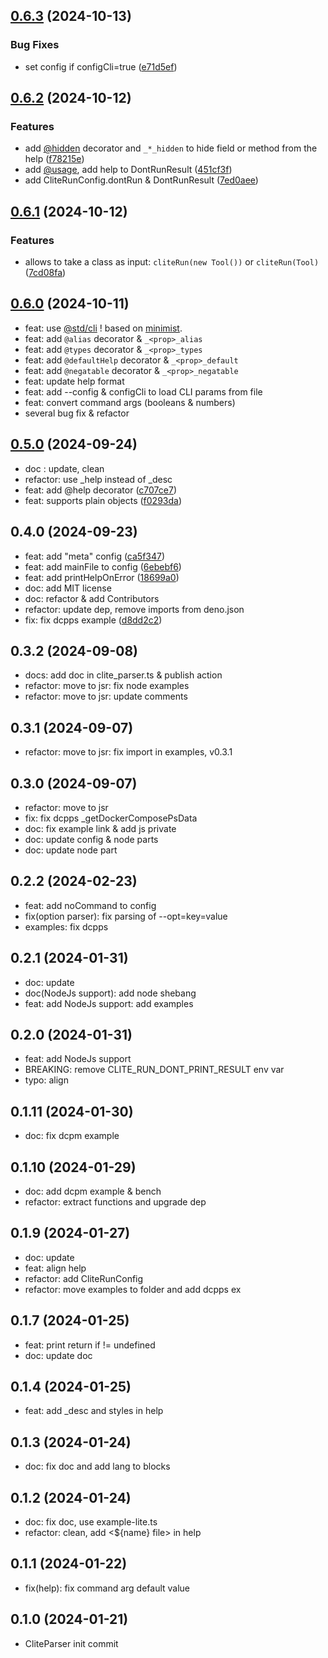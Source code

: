 ## [0.6.3](https://github.com/jersou/clite-parser/compare/0.6.2...0.6.3) (2024-10-13)

### Bug Fixes

- set config if configCli=true
  ([e71d5ef](https://github.com/jersou/clite-parser/commit/e71d5ef6fdaeea5207e096b3a5e123584715c255))

## [0.6.2](https://github.com/jersou/clite-parser/compare/0.6.1...0.6.2) (2024-10-12)

### Features

- add [@hidden](https://github.com/hidden) decorator and `_*_hidden` to hide
  field or method from the help
  ([f78215e](https://github.com/jersou/clite-parser/commit/f78215e91bf9a8b919fa5a8845238657709b8077))
- add [@usage](https://github.com/usage), add help to DontRunResult
  ([451cf3f](https://github.com/jersou/clite-parser/commit/451cf3fe7c72d814b7a33fe9df917a7a31389917))
- add CliteRunConfig.dontRun & DontRunResult
  ([7ed0aee](https://github.com/jersou/clite-parser/commit/7ed0aee9397bc64acd7d1f9396a57c0ca1c219a9))

## [0.6.1](https://github.com/jersou/clite-parser/compare/0.6.0...0.6.1) (2024-10-12)

### Features

- allows to take a class as input: `cliteRun(new Tool())` or `cliteRun(Tool)`
  ([7cd08fa](https://github.com/jersou/clite-parser/commit/7cd08fa7b6e0f0024e93009ed8f2b1265550e149))

## [0.6.0](https://github.com/jersou/clite-parser/compare/0.5.0...0.6.0) (2024-10-11)

- feat: use [@std/cli](https://jsr.io/@std/cli/doc/parse-args) ! based on
  [minimist](https://github.com/minimistjs/minimist).
- feat: add `@alias` decorator & `_<prop>_alias`
- feat: add `@types` decorator & `_<prop>_types`
- feat: add `@defaultHelp` decorator & `_<prop>_default`
- feat: add `@negatable` decorator & `_<prop>_negatable`
- feat: update help format
- feat: add --config & configCli to load CLI params from file
- feat: convert command args (booleans & numbers)
- several bug fix & refactor

## [0.5.0](https://github.com/jersou/clite-parser/compare/0.4.0...0.5.0) (2024-09-24)

- doc : update, clean
- refactor: use _help instead of _desc
- feat: add @help decorator
  ([c707ce7](https://github.com/jersou/clite-parser/commit/c707ce75efee6649d36a925787b4536c2ccf9d8a))
- feat: supports plain objects
  ([f0293da](https://github.com/jersou/clite-parser/commit/f0293dac2f0f889d0279885c64bfdc09ea242a67))

## 0.4.0 (2024-09-23)

- feat: add "meta" config
  ([ca5f347](https://github.com/jersou/clite-parser/commit/ca5f347c10f444f4a2b961c0633183af36e3ed65))
- feat: add mainFile to config
  ([6ebebf6](https://github.com/jersou/clite-parser/commit/6ebebf6ebd4799aef4217cd83140a500bf470a54))
- feat: add printHelpOnError
  ([18699a0](https://github.com/jersou/clite-parser/commit/18699a043b993b07f52dd2e11f86b91dd23fbec8))
- doc: add MIT license
- doc: refactor & add Contributors
- refactor: update dep, remove imports from deno.json
- fix: fix dcpps example
  ([d8dd2c2](https://github.com/jersou/clite-parser/commit/d8dd2c2ecb339b211e898831f77aeba2be5c09bd))

## 0.3.2 (2024-09-08)

- docs: add doc in clite_parser.ts & publish action
- refactor: move to jsr: fix node examples
- refactor: move to jsr: update comments

## 0.3.1 (2024-09-07)

- refactor: move to jsr: fix import in examples, v0.3.1

## 0.3.0 (2024-09-07)

- refactor: move to jsr
- fix: fix dcpps _getDockerComposePsData
- doc: fix example link & add js private
- doc: update config & node parts
- doc: update node part

## 0.2.2 (2024-02-23)

- feat: add noCommand to config
- fix(option parser): fix parsing of --opt=key=value
- examples: fix dcpps

## 0.2.1 (2024-01-31)

- doc: update
- doc(NodeJs support): add node shebang
- feat: add NodeJs support: add examples

## 0.2.0 (2024-01-31)

- feat: add NodeJs support
- BREAKING: remove CLITE_RUN_DONT_PRINT_RESULT env var
- typo: align

## 0.1.11 (2024-01-30)

- doc: fix dcpm example

## 0.1.10 (2024-01-29)

- doc: add dcpm example & bench
- refactor: extract functions and upgrade dep

## 0.1.9 (2024-01-27)

- doc: update
- feat: align help
- refactor: add CliteRunConfig
- refactor: move examples to folder and add dcpps ex

## 0.1.7 (2024-01-25)

- feat: print return if != undefined
- doc: update doc

## 0.1.4 (2024-01-25)

- feat: add _desc and styles in help

## 0.1.3 (2024-01-24)

- doc: fix doc and add lang to blocks

## 0.1.2 (2024-01-24)

- doc: fix doc, use example-lite.ts
- refactor: clean, add <${name} file> in help

## 0.1.1 (2024-01-22)

- fix(help): fix command arg default value

## 0.1.0 (2024-01-21)

- CliteParser init commit

